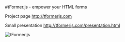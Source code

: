 #tFormer.js - empower your HTML forms

Project page <http://tformerjs.com>

Small presentation <http://tformerjs.com/presentation.html>


![tFormer.js](http://tformerjs.com/img/tf_2.jpg)
